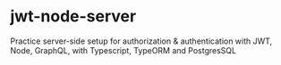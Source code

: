 # jwt-node-server

Practice server-side setup for authorization & authentication with JWT, Node, GraphQL, with Typescript, TypeORM and PostgresSQL
